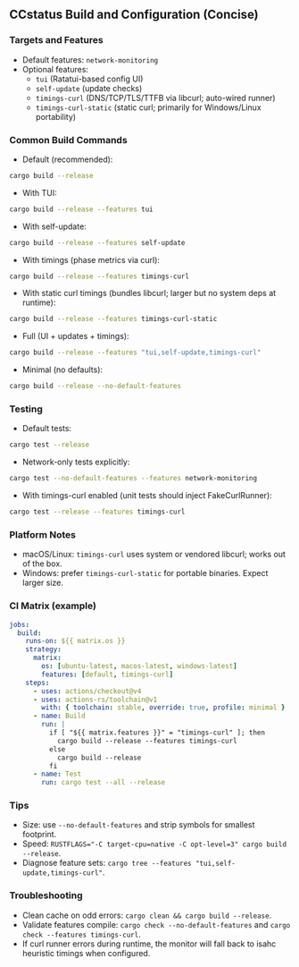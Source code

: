 ## CCstatus Build and Configuration (Concise)

### Targets and Features
- Default features: `network-monitoring`
- Optional features:
  - `tui` (Ratatui-based config UI)
  - `self-update` (update checks)
  - `timings-curl` (DNS/TCP/TLS/TTFB via libcurl; auto-wired runner)
  - `timings-curl-static` (static curl; primarily for Windows/Linux portability)

### Common Build Commands
- Default (recommended):
```bash
cargo build --release
```
- With TUI:
```bash
cargo build --release --features tui
```
- With self-update:
```bash
cargo build --release --features self-update
```
- With timings (phase metrics via curl):
```bash
cargo build --release --features timings-curl
```
- With static curl timings (bundles libcurl; larger but no system deps at runtime):
```bash
cargo build --release --features timings-curl-static
```
- Full (UI + updates + timings):
```bash
cargo build --release --features "tui,self-update,timings-curl"
```
- Minimal (no defaults):
```bash
cargo build --release --no-default-features
```

### Testing
- Default tests:
```bash
cargo test --release
```
- Network-only tests explicitly:
```bash
cargo test --no-default-features --features network-monitoring
```
- With timings-curl enabled (unit tests should inject FakeCurlRunner):
```bash
cargo test --release --features timings-curl
```

### Platform Notes
- macOS/Linux: `timings-curl` uses system or vendored libcurl; works out of the box.
- Windows: prefer `timings-curl-static` for portable binaries. Expect larger size.

### CI Matrix (example)
```yaml
jobs:
  build:
    runs-on: ${{ matrix.os }}
    strategy:
      matrix:
        os: [ubuntu-latest, macos-latest, windows-latest]
        features: [default, timings-curl]
    steps:
      - uses: actions/checkout@v4
      - uses: actions-rs/toolchain@v1
        with: { toolchain: stable, override: true, profile: minimal }
      - name: Build
        run: |
          if [ "${{ matrix.features }}" = "timings-curl" ]; then
            cargo build --release --features timings-curl
          else
            cargo build --release
          fi
      - name: Test
        run: cargo test --all --release
```

### Tips
- Size: use `--no-default-features` and strip symbols for smallest footprint.
- Speed: `RUSTFLAGS="-C target-cpu=native -C opt-level=3" cargo build --release`.
- Diagnose feature sets: `cargo tree --features "tui,self-update,timings-curl"`.

### Troubleshooting
- Clean cache on odd errors: `cargo clean && cargo build --release`.
- Validate features compile: `cargo check --no-default-features` and `cargo check --features timings-curl`.
- If curl runner errors during runtime, the monitor will fall back to isahc heuristic timings when configured.
